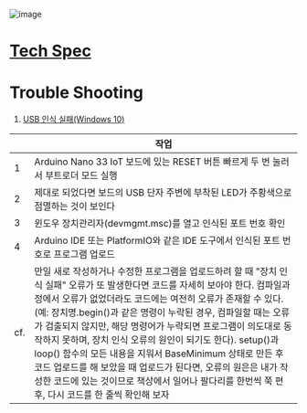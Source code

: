 ![image](https://user-images.githubusercontent.com/24539773/205570536-6a08cc6b-6b34-4fba-a817-5334299714a9.png)

# [Tech Spec](https://store-usa.arduino.cc/products/arduino-nano-33-iot)

# Trouble Shooting

1. [USB 인식 실패(Windows 10)](https://forum.arduino.cc/t/solved-arduino-nano-33-iot-not-recognized-by-windows-10/621376)
 
|| 작업 | 
|---| ----------- | 
|1|Arduino Nano 33 IoT 보드에 있는 RESET 버튼 빠르게 두 번 눌러서 부트로더 모드 실행 | 
|2|제대로 되었다면 보드의 USB 단자 주변에 부착된 LED가 주황색으로 점멸하는 것이 보인다|
|3|윈도우 장치관리자(devmgmt.msc)를 열고 인식된 포트 번호 확인|
|4|Arduino IDE 또는 PlatformIO와 같은 IDE 도구에서 인식된 포트 번호로 프로그램 업로드|
|cf.|만일 새로 작성하거나 수정한 프로그램을 업로드하려 할 때 "장치 인식 실패" 오류가 또 발생한다면 코드를 자세히 보아야 한다. 컴파일과정에서 오류가 없었더라도 코드에는 여전히 오류가 존재할 수 있다. (예: 장치명.begin()과 같은 명령이 누락된 경우, 컴파일할 때는 오류가 검출되지 않지만, 해당 명령어가 누락되면 프로그램이 의도대로 동작하지 못하며, 장치 인식 오류의 원인이 되기도 한다). setup()과 loop() 함수의 모든 내용을 지워서 BaseMinimum 상태로 만든 후 코드 업로드를 해 보았을 때 업로드가 된다면, 오류의 원은은 내가 작성한 코드에 있는 것이므로 책상에서 일어나 팔다리를 한번씩 쭉 편 후, 다시 코드를 한 줄씩 확인해 보자|
 
 
